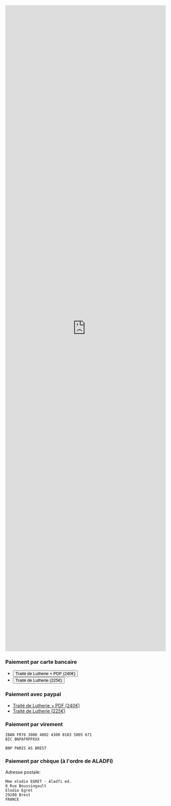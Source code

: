 <iframe src="https://docs.google.com/forms/d/e/1FAIpQLSeAl_nj88Q5SDYP5tPeqoAu447wEMZh_cuxOeVMu-aVTzYvmw/viewform?usp=pp_url&entry.200953110=1&embedded=true" width="100%" height="2020" frameborder="0" marginheight="0" marginwidth="0">Loading...</iframe>

### Paiement par carte bancaire
<ul>
  <li>
    <button id="checkout-button-240" role="link">Traité de Lutherie + PDF (240€)</button>
  </li>
  <li>
    <button id="checkout-button-225" role="link">Traité de Lutherie (225€)</button>
  </li>
</ul>

### Paiement avec paypal
  - [Traité de Lutherie + PDF (240€)](https://www.paypal.me/traitedelutherie/230)
  - [Traité de Lutherie (225€)](https://www.paypal.me/traitedelutherie/215)

### Paiement par virement

```
IBAN FR76 3000 4002 4300 0103 5805 671
BIC BNPAFRPPXXX

BNP PARIS AS BREST
```

### Paiement par chèque (à l'ordre de ALADFI)
Adresse postale:

```
Mme elodie EGRET - Aladfi ed.
8 Rue Boussingault
Elodie Egret
29200 Brest
FRANCE 
```

<!-- Load Stripe.js on your website. -->
<script src="https://js.stripe.com/v3"></script>
<script>
var stripe = Stripe('pk_live_nDnMEpVdsNCRVfAi6gVPU2rk00B57X8hyQ', {
  betas: ['checkout_beta_4']
})

function setStripe(id, items) {
  document.getElementById(id).addEventListener('click', function () {
    stripe.redirectToCheckout({
      items: items,
      successUrl: 'https://traitedelutherie.com/success',
      cancelUrl: 'https://traitedelutherie.com/canceled',
    })
    .then(function (result) {
      if (result.error) {
        var displayError = document.getElementById('error-message')
        displayError.textContent = result.error.message
      }
    })
  })
}

setStripe('checkout-button-230', [
  {sku: 'sku_EnciNWzNmYYbh8', quantity: 1},
  {sku: 'sku_EnclvkJ8hiu8Iz', quantity: 1},
])

setStripe('checkout-button-215', [
  {sku: 'sku_EnciNWzNmYYbh8', quantity: 1},
])

</script>

